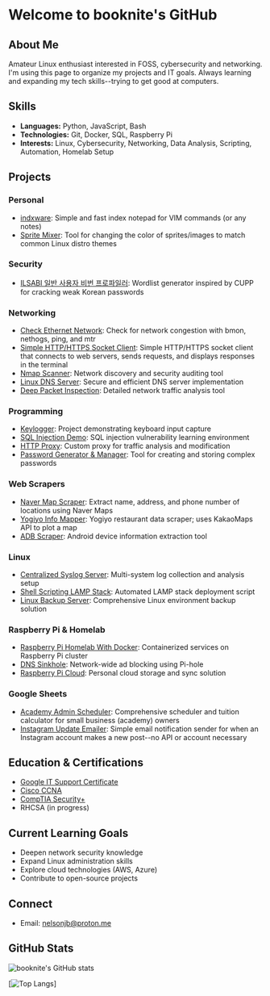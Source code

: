 # Welcome to booknite's GitHub

## About Me
Amateur Linux enthusiast interested in FOSS, cybersecurity and networking. I'm using this page to organize my projects and IT goals. Always learning and expanding my tech skills--trying to get good at computers.

## Skills
- **Languages:** Python, JavaScript, Bash
- **Technologies:** Git, Docker, SQL, Raspberry Pi
- **Interests:** Linux, Cybersecurity, Networking, Data Analysis, Scripting, Automation, Homelab Setup

## Projects

### Personal
- [indxware](https://github.com/booknite/indxware): Simple and fast index notepad for VIM commands (or any notes)
- [Sprite Mixer](https://github.com/booknite/sprite-mixer): Tool for changing the color of sprites/images to match common Linux distro themes

### Security
- [ILSABI 일반 사용자 비번 프로파일러](https://github.com/booknite/ilsabi): Wordlist generator inspired by CUPP for cracking weak Korean passwords

### Networking
- [Check Ethernet Network](https://github.com/booknite/toolbox/blob/main/network/check-ethernet.md): Check for network congestion with bmon, nethogs, ping, and mtr
- [Simple HTTP/HTTPS Socket Client](https://github.com/booknite/simple-socket-client.git): Simple HTTP/HTTPS socket client that connects to web servers, sends requests, and displays responses in the terminal
- [Nmap Scanner](link-to-repo): Network discovery and security auditing tool
- [Linux DNS Server](link-to-repo): Secure and efficient DNS server implementation
- [Deep Packet Inspection](link-to-repo): Detailed network traffic analysis tool

### Programming
- [Keylogger](link-to-repo): Project demonstrating keyboard input capture
- [SQL Injection Demo](link-to-repo): SQL injection vulnerability learning environment
- [HTTP Proxy](link-to-repo): Custom proxy for traffic analysis and modification
- [Password Generator & Manager](link-to-repo): Tool for creating and storing complex passwords

### Web Scrapers
- [Naver Map Scraper](https://github.com/booknite/naver-scraper): Extract name, address, and phone number of locations using Naver Maps
- [Yogiyo Info Mapper](https://github.com/booknite/yogiyo-info-mapper): Yogiyo restaurant data scraper; uses KakaoMaps API to plot a map
- [ADB Scraper](link-to-repo): Android device information extraction tool

### Linux
- [Centralized Syslog Server](link-to-repo): Multi-system log collection and analysis setup
- [Shell Scripting LAMP Stack](link-to-repo): Automated LAMP stack deployment script
- [Linux Backup Server](link-to-repo): Comprehensive Linux environment backup solution

### Raspberry Pi & Homelab
- [Raspberry Pi Homelab With Docker](link-to-repo): Containerized services on Raspberry Pi cluster
- [DNS Sinkhole](link-to-repo): Network-wide ad blocking using Pi-hole
- [Raspberry Pi Cloud](link-to-repo): Personal cloud storage and sync solution

### Google Sheets
- [Academy Admin Scheduler](https://github.com/booknite/academy-admin-scheduler/tree/main): Comprehensive scheduler and tuition calculator for small business (academy) owners
- [Instagram Update Emailer](https://github.com/booknite/instagram-update-emailer): Simple email notification sender for when an Instagram account makes a new post--no API or account necessary

## Education & Certifications
- [Google IT Support Certificate](https://www.coursera.org/account/accomplishments/specialization/certificate/D5XG8HNZM5SE)
- [Cisco CCNA](https://www.credly.com/badges/2e94876a-96a0-41cf-8539-ea8fcdb6db5c/public_url)
- [CompTIA Security+](https://www.credly.com/badges/383c2474-f265-4451-8fa5-f3507ca6d012/public_url)
- RHCSA (in progress)

## Current Learning Goals
- Deepen network security knowledge
- Expand Linux administration skills
- Explore cloud technologies (AWS, Azure)
- Contribute to open-source projects

## Connect
- Email: [nelsonjb@proton.me](mailto:nelsonjb@proton.me)

## GitHub Stats
![booknite's GitHub stats](https://github-readme-stats.vercel.app/api?username=booknite&show_icons=true&theme=radical)

[![Top Langs](https://github-readme-stats.vercel.app/api/top-languages/?username=booknite&layout=compact&theme=radical)]
